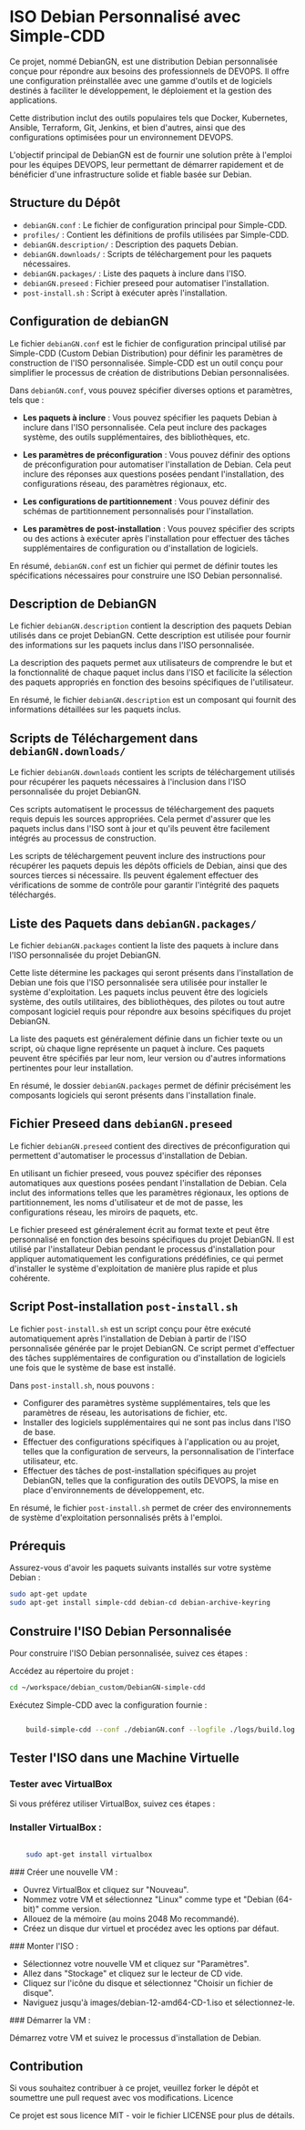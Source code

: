 # ISO Debian Personnalisé avec Simple-CDD

Ce projet, nommé DebianGN, est une distribution Debian personnalisée conçue pour répondre aux besoins des professionnels de DEVOPS. Il offre une configuration préinstallée avec une gamme d'outils et de logiciels destinés à faciliter le développement, le déploiement et la gestion des applications.

Cette distribution inclut des outils populaires tels que Docker, Kubernetes, Ansible, Terraform, Git, Jenkins, et bien d'autres, ainsi que des configurations optimisées pour un environnement DEVOPS. 

L'objectif principal de DebianGN est de fournir une solution prête à l'emploi pour les équipes DEVOPS, leur permettant de démarrer rapidement et de bénéficier d'une infrastructure solide et fiable basée sur Debian.

## Structure du Dépôt

- `debianGN.conf` : Le fichier de configuration principal pour Simple-CDD.
- `profiles/` : Contient les définitions de profils utilisées par Simple-CDD.
- `debianGN.description/` : Description des paquets Debian.
- `debianGN.downloads/` : Scripts de téléchargement pour les paquets nécessaires.
- `debianGN.packages/` : Liste des paquets à inclure dans l'ISO.
- `debianGN.preseed` : Fichier preseed pour automatiser l'installation.
- `post-install.sh` : Script à exécuter après l'installation.

## Configuration de debianGN

Le fichier `debianGN.conf` est le fichier de configuration principal utilisé par Simple-CDD (Custom Debian Distribution) pour définir les paramètres de construction de l'ISO personnalisée. Simple-CDD est un outil conçu pour simplifier le processus de création de distributions Debian personnalisées.

Dans `debianGN.conf`, vous pouvez spécifier diverses options et paramètres, tels que :

- **Les paquets à inclure** : Vous pouvez spécifier les paquets Debian à inclure dans l'ISO personnalisée. Cela peut inclure des packages système, des outils supplémentaires, des bibliothèques, etc.

- **Les paramètres de préconfiguration** : Vous pouvez définir des options de préconfiguration pour automatiser l'installation de Debian. Cela peut inclure des réponses aux questions posées pendant l'installation, des configurations réseau, des paramètres régionaux, etc.

- **Les configurations de partitionnement** : Vous pouvez définir des schémas de partitionnement personnalisés pour l'installation.

- **Les paramètres de post-installation** : Vous pouvez spécifier des scripts ou des actions à exécuter après l'installation pour effectuer des tâches supplémentaires de configuration ou d'installation de logiciels.

En résumé, `debianGN.conf` est un fichier qui permet de définir toutes les spécifications nécessaires pour construire une ISO Debian personnalisé.

## Description de DebianGN

Le fichier `debianGN.description` contient la description des paquets Debian utilisés dans ce projet DebianGN. Cette description est utilisée pour fournir des informations sur les paquets inclus dans l'ISO personnalisée.

La description des paquets permet aux utilisateurs de comprendre le but et la fonctionnalité de chaque paquet inclus dans l'ISO et facilicite la sélection des paquets appropriés en fonction des besoins spécifiques de l'utilisateur.

En résumé, le fichier `debianGN.description` est un composant qui fournit des informations détaillées sur les paquets inclus.

## Scripts de Téléchargement dans `debianGN.downloads/`

Le fichier `debianGN.downloads` contient les scripts de téléchargement utilisés pour récupérer les paquets nécessaires à l'inclusion dans l'ISO personnalisée du projet DebianGN.

Ces scripts automatisent le processus de téléchargement des paquets requis depuis les sources appropriées. Cela permet d'assurer que les paquets inclus dans l'ISO sont à jour et qu'ils peuvent être facilement intégrés au processus de construction.

Les scripts de téléchargement peuvent inclure des instructions pour récupérer les paquets depuis les dépôts officiels de Debian, ainsi que des sources tierces si nécessaire. Ils peuvent également effectuer des vérifications de somme de contrôle pour garantir l'intégrité des paquets téléchargés.

## Liste des Paquets dans `debianGN.packages/`

Le fichier `debianGN.packages` contient la liste des paquets à inclure dans l'ISO personnalisée du projet DebianGN.

Cette liste détermine les packages qui seront présents dans l'installation de Debian une fois que l'ISO personnalisée sera utilisée pour installer le système d'exploitation. Les paquets inclus peuvent être des logiciels système, des outils utilitaires, des bibliothèques, des pilotes ou tout autre composant logiciel requis pour répondre aux besoins spécifiques du projet DebianGN.

La liste des paquets est généralement définie dans un fichier texte ou un script, où chaque ligne représente un paquet à inclure. Ces paquets peuvent être spécifiés par leur nom, leur version ou d'autres informations pertinentes pour leur installation.

En résumé, le dossier `debianGN.packages` permet de définir précisément les composants logiciels qui seront présents dans l'installation finale.

## Fichier Preseed dans `debianGN.preseed`

Le fichier `debianGN.preseed` contient des directives de préconfiguration qui permettent d'automatiser le processus d'installation de Debian.

En utilisant un fichier preseed, vous pouvez spécifier des réponses automatiques aux questions posées pendant l'installation de Debian. Cela inclut des informations telles que les paramètres régionaux, les options de partitionnement, les noms d'utilisateur et de mot de passe, les configurations réseau, les miroirs de paquets, etc.

Le fichier preseed est généralement écrit au format texte et peut être personnalisé en fonction des besoins spécifiques du projet DebianGN. Il est utilisé par l'installateur Debian pendant le processus d'installation pour appliquer automatiquement les configurations prédéfinies, ce qui permet d'installer le système d'exploitation de manière plus rapide et plus cohérente.

## Script Post-installation `post-install.sh`

Le fichier `post-install.sh` est un script conçu pour être exécuté automatiquement après l'installation de Debian à partir de l'ISO personnalisée générée par le projet DebianGN. Ce script permet d'effectuer des tâches supplémentaires de configuration ou d'installation de logiciels une fois que le système de base est installé.

Dans `post-install.sh`, nous pouvons :

- Configurer des paramètres système supplémentaires, tels que les paramètres de réseau, les autorisations de fichier, etc.
- Installer des logiciels supplémentaires qui ne sont pas inclus dans l'ISO de base.
- Effectuer des configurations spécifiques à l'application ou au projet, telles que la configuration de serveurs, la personnalisation de l'interface utilisateur, etc.
- Effectuer des tâches de post-installation spécifiques au projet DebianGN, telles que la configuration des outils DEVOPS, la mise en place d'environnements de développement, etc.

En résumé, le fichier `post-install.sh` permet de créer des environnements de système d'exploitation personnalisés prêts à l'emploi.

## Prérequis

Assurez-vous d'avoir les paquets suivants installés sur votre système Debian :

```sh
sudo apt-get update
sudo apt-get install simple-cdd debian-cd debian-archive-keyring
```

## Construire l'ISO Debian Personnalisée

Pour construire l'ISO Debian personnalisée, suivez ces étapes :

Accédez au répertoire du projet :

```sh
cd ~/workspace/debian_custom/DebianGN-simple-cdd
```

Exécutez Simple-CDD avec la configuration fournie :

```sh

    build-simple-cdd --conf ./debianGN.conf --logfile ./logs/build.log
```

## Tester l'ISO dans une Machine Virtuelle

### Tester avec VirtualBox

Si vous préférez utiliser VirtualBox, suivez ces étapes :

### Installer VirtualBox :

```sh

    sudo apt-get install virtualbox
```

### Créer une nouvelle VM :

- Ouvrez VirtualBox et cliquez sur "Nouveau".
- Nommez votre VM et sélectionnez "Linux" comme type et "Debian (64-bit)" comme version.
- Allouez de la mémoire (au moins 2048 Mo recommandé).
- Créez un disque dur virtuel et procédez avec les options par défaut.

### Monter l'ISO :

- Sélectionnez votre nouvelle VM et cliquez sur "Paramètres".
- Allez dans "Stockage" et cliquez sur le lecteur de CD vide.
- Cliquez sur l'icône du disque et sélectionnez "Choisir un fichier de disque".
- Naviguez jusqu'à images/debian-12-amd64-CD-1.iso et sélectionnez-le.

### Démarrer la VM :

Démarrez votre VM et suivez le processus d'installation de Debian.

## Contribution

Si vous souhaitez contribuer à ce projet, veuillez forker le dépôt et soumettre une pull request avec vos modifications.
Licence

Ce projet est sous licence MIT - voir le fichier LICENSE pour plus de détails.
